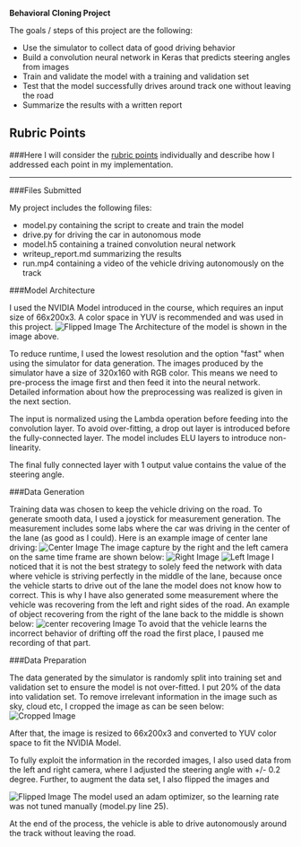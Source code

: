 

**Behavioral Cloning Project** 

The goals / steps of this project are the following:
* Use the simulator to collect data of good driving behavior
* Build a convolution neural network in Keras that predicts steering angles from images
* Train and validate the model with a training and validation set
* Test that the model successfully drives around track one without leaving the road
* Summarize the results with a written report


[//]: # (Image References)

[image3]: ./images/right_2017_10_05_19_34_46_445.jpg "Right Image"
[image4]: ./images/left_2017_10_05_19_34_46_445.jpg "Left Image"
[image5]: ./images/center_recovering.jpg "center recovering Image"
[image6]: ./images/center_2017_10_05_19_34_46_445.jpg "Center Image"
[image7]: ./images/crop.jpg "Cropped Image"
[image8]: ./images/flip.jpg "Flipped Image"
[image9]: ./images/cnn-architecture.png "NVIDIA Architecture"

## Rubric Points 
###Here I will consider the [rubric points](https://review.udacity.com/#!/rubrics/432/view) individually and describe how I addressed each point in my implementation.  

---
###Files Submitted 

My project includes the following files:
* model.py containing the script to create and train the model
* drive.py for driving the car in autonomous mode
* model.h5 containing a trained convolution neural network 
* writeup_report.md summarizing the results
* run.mp4 containing a video of the vehicle driving autonomously on the track 



###Model Architecture

I used the NVIDIA Model introduced in the course, which requires an input size of 66x200x3. A color space in YUV is recommended and was used in this project.
![][image8]
The Architecture of the model is shown in the image above. 

To reduce runtime, I used the lowest resolution and the option "fast" when using the simulator for data generation. The images produced by the simulator have a size of 320x160 with RGB color. This means we need to pre-process the image first and then feed it into the neural network. Detailed information about how the preprocessing was realized is given in the next section.

The input is normalized using the Lambda operation before feeding into the convolution layer. To avoid over-fitting, a drop out layer is introduced before the fully-connected layer. The model includes ELU layers to introduce non-linearity.

The final fully connected layer with 1 output value contains the value of the steering angle.

###Data Generation

Training data was chosen to keep the vehicle driving on the road. To generate smooth data, I used a joystick for measurement generation. The measurement includes some labs where the car was driving in the center of the lane (as good as I could).  Here is an example image of center lane driving:
![][image6]
The image capture by the right and the left camera on the same time frame are shown below: 
![][image3]
![][image4]
I noticed that it is not the best strategy to solely feed the network with data where vehicle is striving perfectly in the middle of the lane, because once the vehicle starts to drive out of the lane the model does not know how to correct. This is why I have also generated some measurement where the vehicle was recovering from the left and right sides of the road. An example of object recovering from the right of the lane back to the middle is shown below:
![][image5]
To avoid that the vehicle learns the incorrect behavior of drifting off the road the first place, I paused me recording of that part. 

###Data Preparation

The data generated by the simulator is randomly split into training set and validation set to ensure the model is not over-fitted. I put 20% of the data into validation set. To remove irrelevant information in the image such as sky, cloud etc, I cropped the image as can be seen below:
![][image7]

After that, the image is resized to 66x200x3 and converted to YUV color space to fit the NVIDIA Model.

To fully exploit the information in the recorded images, I also used data from the left and right camera, where I adjusted the steering angle with +/- 0.2 degree. Further, to augment the data set, I also flipped the images and 

![][image8]
The model used an adam optimizer, so the learning rate was not tuned manually (model.py line 25).


At the end of the process, the vehicle is able to drive autonomously around the track without leaving the road.

